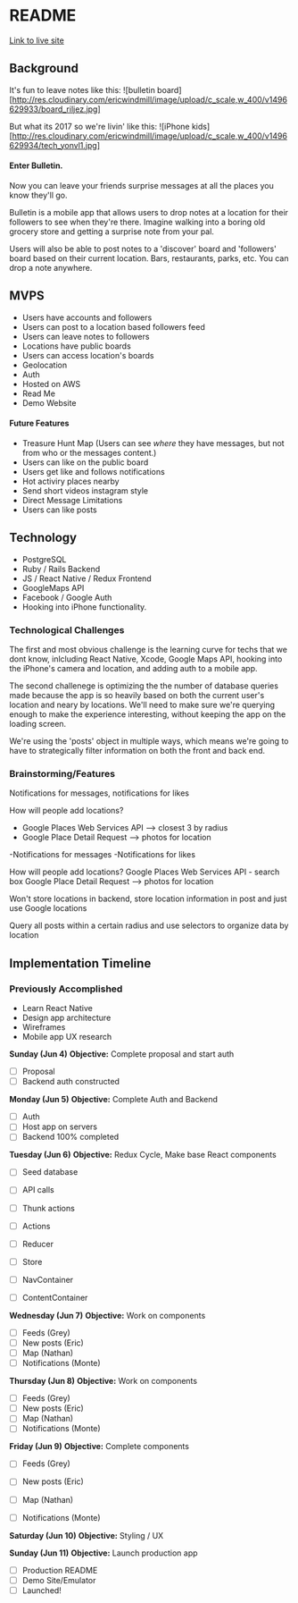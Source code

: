 # README
[Link to live site](https://www.lmgtfy.com)

## Background
It's fun to leave notes like this:
![bulletin board][http://res.cloudinary.com/ericwindmill/image/upload/c_scale,w_400/v1496629933/board_riljez.jpg]

But what its 2017 so we're livin' like this: 
![iPhone kids][http://res.cloudinary.com/ericwindmill/image/upload/c_scale,w_400/v1496629934/tech_yonvl1.jpg]

#### Enter Bulletin. 
Now you can leave your friends surprise messages at all the places you know they'll go. 

Bulletin is a mobile app that allows users to drop notes at a location for their followers to see when they're there. Imagine walking into a boring old grocery store and getting a surprise note from your pal.

Users will also be able to post notes to a 'discover' board and 'followers' board based on their current location. Bars, restaurants, parks, etc. You can drop a note anywhere.

## MVPS
* Users have accounts and followers
* Users can post to a location based followers feed
* Users can leave notes to followers
* Locations have public boards
* Users can access location's boards
* Geolocation
* Auth
* Hosted on AWS
* Read Me
* Demo Website

#### Future Features
* Treasure Hunt Map (Users can see *where* they have messages, but not from who or the messages content.)
* Users can like on the public board
* Users get like and follows notifications
* Hot activiry places nearby
* Send short videos instagram style
* Direct Message Limitations
* Users can like posts 

## Technology
* PostgreSQL
* Ruby / Rails Backend
* JS / React Native / Redux Frontend
* GoogleMaps API
* Facebook / Google Auth
* Hooking into iPhone functionality.

### Technological Challenges
The first and most obvious challenge is the learning curve for techs that we dont know, inlcluding React Native, Xcode, Google Maps API, hooking into the iPhone's camera and location, and adding auth to a mobile app.

The second challenege is optimizing the the number of database queries made because the app is so heavily based on both the current user's location and neary by locations. We'll need to make sure we're querying enough to make the experience interesting, without keeping the app on the loading screen. 

We're using the 'posts' object in multiple ways, which means we're going to have to strategically filter information on both the front and back end.

### Brainstorming/Features
Notifications for messages, notifications for likes

How will people add locations?
* Google Places Web Services API --> closest 3 by radius
* Google Place Detail Request --> photos for location

-Notifications for messages
-Notifications for likes

How will people add locations?
Google Places Web Services API - search box
Google Place Detail Request --> photos for location


Won't store locations in backend, store location information in post and just use Google locations

Query all posts within a certain radius and use selectors to organize data by location

## Implementation Timeline

### Previously Accomplished
* Learn React Native
* Design app architecture
* Wireframes
* Mobile app UX research

__Sunday (Jun 4)__
**Objective:** Complete proposal and start auth
- [ ] Proposal
- [ ] Backend auth constructed

__Monday (Jun 5)__
**Objective:** Complete Auth and Backend
- [ ] Auth
- [ ] Host app on servers
- [ ] Backend 100% completed

__Tuesday (Jun 6)__
**Objective:** Redux Cycle, Make base React components
- [ ] Seed database
- [ ] API calls
- [ ] Thunk actions
- [ ] Actions
- [ ] Reducer
- [ ] Store

- [ ] NavContainer
- [ ] ContentContainer

__Wednesday (Jun 7)__
**Objective:** Work on components
- [ ] Feeds (Grey)
- [ ] New posts (Eric)
- [ ] Map (Nathan)
- [ ] Notifications (Monte)

__Thursday (Jun 8)__
**Objective:** Work on components
- [ ] Feeds (Grey)
- [ ] New posts (Eric)
- [ ] Map (Nathan)
- [ ] Notifications (Monte)

__Friday (Jun 9)__
**Objective:** Complete components
- [ ] Feeds (Grey)
- [ ] New posts (Eric)
- [ ] Map (Nathan)
- [ ] Notifications (Monte)


__Saturday (Jun 10)__
**Objective:** Styling / UX

__Sunday (Jun 11)__
**Objective:** Launch production app
- [ ] Production README
- [ ] Demo Site/Emulator
- [ ] Launched!
